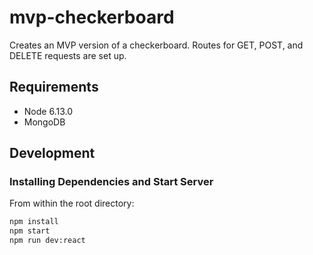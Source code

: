 # mvp-checkerboard
Creates an MVP version of a checkerboard. Routes for GET, POST, and DELETE requests are set up.

## Requirements

- Node 6.13.0
- MongoDB

## Development

### Installing Dependencies and Start Server

From within the root directory:

```sh
npm install
npm start
npm run dev:react
```
